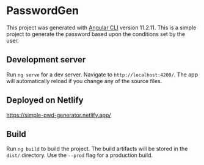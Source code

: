 # PasswordGen

This project was generated with [Angular CLI](https://github.com/angular/angular-cli) version 11.2.11.
This is a simple project to generate the password based upon the conditions set by the user.

## Development server

Run `ng serve` for a dev server. Navigate to `http://localhost:4200/`. The app will automatically reload if you change any of the source files.

## Deployed on Netlify
https://simple-pwd-generator.netlify.app/

## Build

Run `ng build` to build the project. The build artifacts will be stored in the `dist/` directory. Use the `--prod` flag for a production build.
